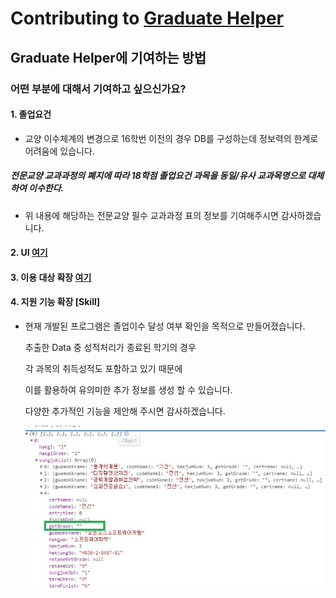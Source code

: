 # Contributing to [Graduate Helper](https://github.com/ssahn0806/graduate-helper)

## Graduate Helper에 기여하는 방법 

### 어떤 부분에 대해서 기여하고 싶으신가요?

#### 1. 졸업요건
- 교양 이수체계의 변경으로 16학번 이전의 경우 DB를 구성하는데 정보력의 한계로 어려움에 있습니다.
##### 전문교양 교과과정의 폐지에 따라 18학점 졸업요건 과목을 동일/유사 교과목명으로 대체하여 이수한다.
- 위 내용에 해당하는 전문교양 필수 교과과정 표의 정보를 기여해주시면 감사하겠습니다.

#### 2. UI [여기](https://github.com/ssahn0806/graduate-helper/blob/main/ui)

#### 3. 이용 대상 확장 [여기](https://github.com/ssahn0806/graduate-helper/blob/main/APPLICATION.md)

#### 4. 지원 기능 확장 [Skill]
- 현재 개발된 프로그램은 졸업이수 달성 여부 확인을 목적으로 만들어졌습니다.

  추출한 Data 중 성적처리가 종료된 학기의 경우
  
  각 과목의 취득성적도 포함하고 있기 때문에
  
  이를 활용하여 유의미한 추가 정보를 생성 할 수 있습니다. 
  
  다양한 추가적인 기능을 제안해 주시면 감사하겠습니다.
  
  ![grade](https://github.com/ssahn0806/graduate-helper/blob/main/image/grade.jpg)


